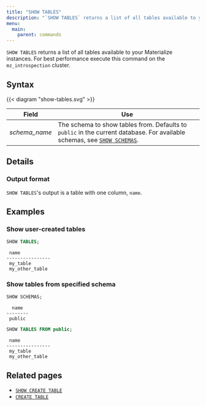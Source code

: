 ```yaml
---
title: "SHOW TABLES"
description: "`SHOW TABLES` returns a list of all tables available to your Materialize instances."
menu:
  main:
    parent: commands
---
```


`SHOW TABLES` returns a list of all tables available to your Materialize instances. For best performance execute this command on the `mz_introspection` cluster.

## Syntax

{{< diagram "show-tables.svg" >}}

Field | Use
------|-----
_schema&lowbar;name_ | The schema to show tables from. Defaults to `public` in the current database. For available schemas, see [`SHOW SCHEMAS`](../show-schemas).

## Details

### Output format

`SHOW TABLES`'s output is a table with one column, `name`.

## Examples

### Show user-created tables
```sql
SHOW TABLES;
```
```nofmt
 name
----------------
 my_table
 my_other_table
```

### Show tables from specified schema
```sql
SHOW SCHEMAS;
```
```nofmt
  name
--------
 public
```
```sql
SHOW TABLES FROM public;
```
```nofmt
 name
----------------
 my_table
 my_other_table
```

## Related pages

- [`SHOW CREATE TABLE`](../show-create-table)
- [`CREATE TABLE`](../create-table)

